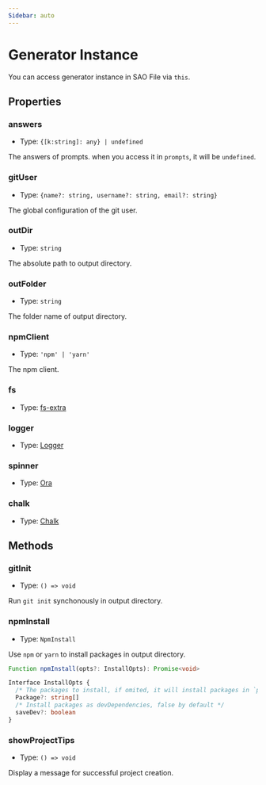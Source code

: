 ```yaml
---
Sidebar: auto
---
```


# Generator Instance

You can access generator instance in SAO File via `this`.

## Properties

### answers

- Type: `{[k:string]: any} | undefined`

The answers of prompts. when you access it in `prompts`, it will be `undefined`.

### gitUser

- Type: `{name?: string, username?: string, email?: string}`

The global configuration of the git user.

### outDir

- Type: `string`

The absolute path to output directory.

### outFolder

- Type: `string`

The folder name of output directory.

### npmClient

- Type: `'npm' | 'yarn'`

The npm client.

### fs

- Type: [fs-extra](https://github.com/jprichardson/node-fs-extra)

### logger

- Type: [Logger](https://github.com/saojs/sao/blob/master/lib/logger.js)

### spinner

- Type: [Ora](https://github.com/sindresorhus/ora)

### chalk

- Type: [Chalk](https://github.com/chalk/chalk)

## Methods

### gitInit

- Type: `() => void`

Run `git init` synchonously in output directory.

### npmInstall

- Type: `NpmInstall`

Use `npm` or `yarn` to install packages in output directory.

```ts
Function npmInstall(opts?: InstallOpts): Promise<void>

Interface InstallOpts {
  /* The packages to install, if omited, it will install packages in `package.json` */
  Package?: string[]
  /* Install packages as devDependencies, false by default */
  saveDev?: boolean
}
```

### showProjectTips

- Type: `() => void`

Display a message for successful project creation.